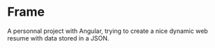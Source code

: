 # Frame

A personnal project with Angular, trying to create a nice dynamic web resume with data stored in a JSON.
